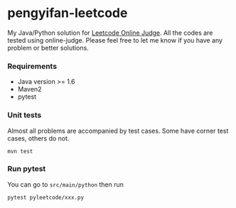 # pengyifan-leetcode

My Java/Python solution for [Leetcode Online Judge](https://oj.leetcode.com/problems/). All the codes are tested using online-judge. Please feel free to let me know if you have any problem or better solutions.

### Requirements
* Java version >= 1.6
* Maven2
* pytest

### Unit tests
Almost all problems are accompanied by test cases. Some have corner test cases, others do not. 
```
mvn test
```

### Run pytest

You can go to `src/main/python` then run

```bash
pytest pyleetcode/xxx.py
```

